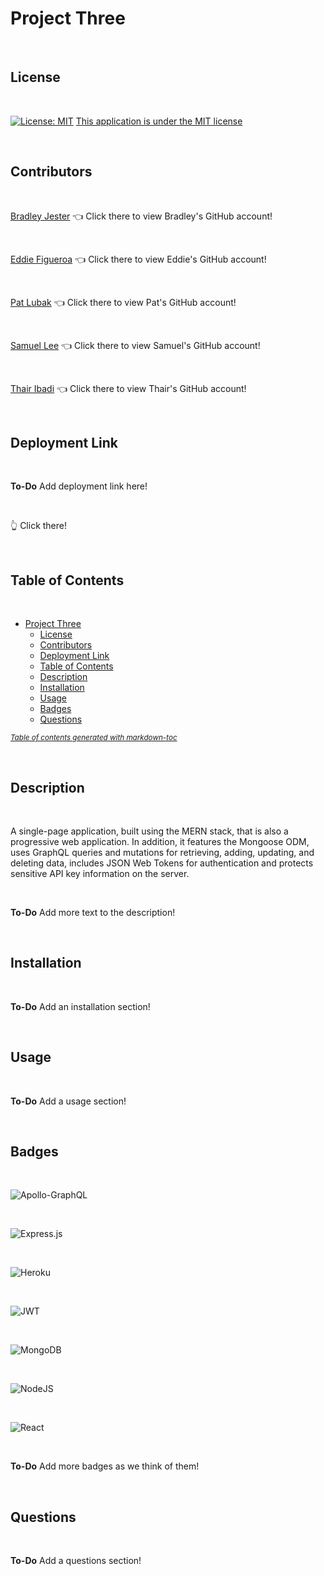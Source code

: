 # Project Three

<br>

## License

<br>

[![License: MIT](https://img.shields.io/badge/License-MIT-yellow.svg)](https://opensource.org/licenses/MIT)
[This application is under the MIT license](https://opensource.org/licenses/MIT)

<br>

## Contributors

<br>

[Bradley Jester](https://github.com/jesterb0206) 👈 Click there to view Bradley's GitHub account!

<br>

[Eddie Figueroa](https://github.com/eddiefigueroa18) 👈 Click there to view Eddie's GitHub account!

<br>

[Pat Lubak](https://github.com/PatL8822) 👈 Click there to view Pat's GitHub account!

<br>

[Samuel Lee](https://github.com/samlee088) 👈 Click there to view Samuel's GitHub account!

<br>

[Thair Ibadi](https://github.com/Thair-i) 👈 Click there to view Thair's GitHub account!

<br>

## Deployment Link

<br>

**To-Do** Add deployment link here!

<br>

👆 Click there!

<br>

## Table of Contents

<br>

- [Project Three](#project-three)
  - [License](#license)
  - [Contributors](#contributors)
  - [Deployment Link](#deployment-link)
  - [Table of Contents](#table-of-contents)
  - [Description](#description)
  - [Installation](#installation)
  - [Usage](#usage)
  - [Badges](#badges)
  - [Questions](#questions)

<small><i><a href='http://ecotrust-canada.github.io/markdown-toc/'>Table of contents generated with markdown-toc</a></i></small>

<br>

## Description

<br>

A single-page application, built using the MERN stack, that is also a progressive web application. In addition, it features the Mongoose ODM, uses GraphQL queries and mutations for retrieving, adding, updating, and deleting data, includes JSON Web Tokens for authentication and protects sensitive API key information on the server.

<br>

**To-Do** Add more text to the description!

<br>

## Installation

<br>

**To-Do** Add an installation section!

<br>

## Usage

<br>

**To-Do** Add a usage section!

<br>

## Badges

<br>

![Apollo-GraphQL](https://img.shields.io/badge/-ApolloGraphQL-311C87?style=for-the-badge&logo=apollo-graphql)

<br>

![Express.js](https://img.shields.io/badge/express.js-%23404d59.svg?style=for-the-badge&logo=express&logoColor=%2361DAFB)

<br>

![Heroku](https://img.shields.io/badge/heroku-%23430098.svg?style=for-the-badge&logo=heroku&logoColor=white)

<br>

![JWT](https://img.shields.io/badge/JWT-black?style=for-the-badge&logo=JSON%20web%20tokens)

<br>

![MongoDB](https://img.shields.io/badge/MongoDB-%234ea94b.svg?style=for-the-badge&logo=mongodb&logoColor=white)

<br>

![NodeJS](https://img.shields.io/badge/node.js-6DA55F?style=for-the-badge&logo=node.js&logoColor=white)

<br>

![React](https://img.shields.io/badge/react-%2320232a.svg?style=for-the-badge&logo=react&logoColor=%2361DAFB)

<br>

**To-Do** Add more badges as we think of them!

<br>

## Questions

<br>

**To-Do** Add a questions section!

<br>

